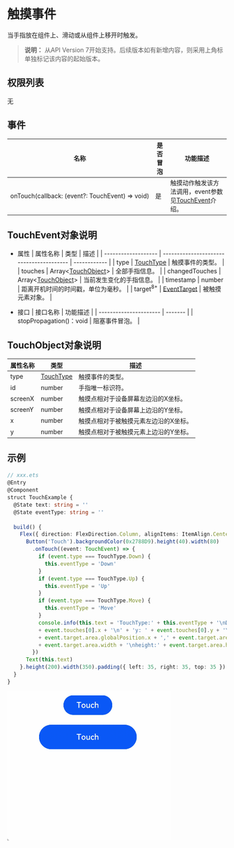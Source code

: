 # 触摸事件

当手指放在组件上、滑动或从组件上移开时触发。

> **说明：**
> 从API Version 7开始支持。后续版本如有新增内容，则采用上角标单独标记该内容的起始版本。


## 权限列表

无


## 事件

| 名称                                       | 是否冒泡 | 功能描述                                     |
| ---------------------------------------- | ---- | ---------------------------------------- |
| onTouch(callback:&nbsp;(event?:&nbsp;TouchEvent)&nbsp;=&gt;&nbsp;void) | 是    | 触摸动作触发该方法调用，event参数见[TouchEvent](#touchevent对象说明)介绍。 |


## TouchEvent对象说明

- 属性
  | 属性名称                | 类型                                       | 描述           |
  | ------------------- | ---------------------------------------- | ------------ |
  | type                | [TouchType](ts-appendix-enums.md#touchtype)      | 触摸事件的类型。     |
  | touches             | Array&lt;[TouchObject](#touchobject对象说明)&gt; | 全部手指信息。      |
  | changedTouches      | Array&lt;[TouchObject](#touchobject对象说明)&gt; | 当前发生变化的手指信息。 |
  | timestamp           | number                                   | 距离开机时间的时间戳，单位为毫秒。      |
  | target<sup>8+</sup> | [EventTarget](ts-universal-events-click.md#eventtarget8对象说明) | 被触摸元素对象。     |


- 接口
  | 接口名称                   | 功能描述    |
  | ---------------------- | ------- |
  | stopPropagation()：void | 阻塞事件冒泡。 |


## TouchObject对象说明
| 属性名称    | 类型                          | 描述                  |
| ------- | --------------------------- | ------------------- |
| type    | [TouchType](ts-appendix-enums.md#touchtype) | 触摸事件的类型。            |
| id      | number                      | 手指唯一标识符。            |
| screenX | number                      | 触摸点相对于设备屏幕左边沿的X坐标。  |
| screenY | number                      | 触摸点相对于设备屏幕上边沿的Y坐标。  |
| x       | number                      | 触摸点相对于被触摸元素左边沿的X坐标。 |
| y       | number                      | 触摸点相对于被触摸元素上边沿的Y坐标。 |

## 示例

```ts
// xxx.ets
@Entry
@Component
struct TouchExample {
  @State text: string = ''
  @State eventType: string = ''

  build() {
    Flex({ direction: FlexDirection.Column, alignItems: ItemAlign.Center, justifyContent: FlexAlign.SpaceBetween }) {
      Button('Touch').backgroundColor(0x2788D9).height(40).width(80)
        .onTouch((event: TouchEvent) => {
          if (event.type === TouchType.Down) {
            this.eventType = 'Down'
          }
          if (event.type === TouchType.Up) {
            this.eventType = 'Up'
          }
          if (event.type === TouchType.Move) {
            this.eventType = 'Move'
          }
          console.info(this.text = 'TouchType:' + this.eventType + '\nDistance between touch point and touch element:\nx: '
          + event.touches[0].x + '\n' + 'y: ' + event.touches[0].y + '\ncomponent globalPos:('
          + event.target.area.globalPosition.x + ',' + event.target.area.globalPosition.y + ')\nwidth:'
          + event.target.area.width + '\nheight:' + event.target.area.height)
        })
      Text(this.text)
    }.height(200).width(350).padding({ left: 35, right: 35, top: 35 })
  }
}
```

![zh-cn_image_0000001209874754](figures/zh-cn_image_0000001209874754.gif)
